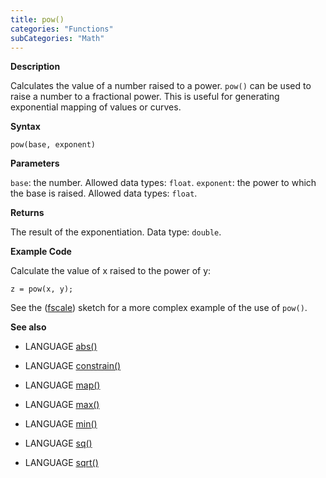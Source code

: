 ```yaml
---
title: pow()
categories: "Functions"
subCategories: "Math"
---
```


**Description**

Calculates the value of a number raised to a power. `pow()` can be used
to raise a number to a fractional power. This is useful for generating
exponential mapping of values or curves.

**Syntax**

`pow(base, exponent)`

**Parameters**

`base`: the number. Allowed data types: `float`.
`exponent`: the power to which the base is raised. Allowed data types:
`float`.

**Returns**

The result of the exponentiation. Data type: `double`.

**Example Code**

Calculate the value of x raised to the power of y:

    z = pow(x, y);

See the ([fscale](http://arduino.cc/playground/Main/Fscale)) sketch for
a more complex example of the use of `pow()`.

**See also**

-   LANGUAGE [abs()](../abs)

-   LANGUAGE [constrain()](../constrain)

-   LANGUAGE [map()](../map)

-   LANGUAGE [max()](../max)

-   LANGUAGE [min()](../min)

-   LANGUAGE [sq()](../sq)

-   LANGUAGE [sqrt()](../sqrt)

